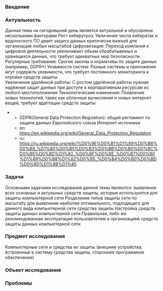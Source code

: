 ### Введение
### Актуальность
Данная тема на сегодняшний день является актуальной и обусовлена несколькими факторами
Рост киберугроз: Увличение числа кибератак и врдоносного ПО деает защиту данных критически важной для организаций любых масштабов
Цифровизация: Переход компаний к цифровой деятельности увеличивает объем обрабатывемых и хранящихся данных, что требует адекватных мер безопасности
Регулярные требования: Срогие законы и нормативы по защите данных (например, GDPR*) 
Уязвимости систем: Разные системы и приложения мгут содержть уязвимости, что требует постоянного мониторинга и нтройки средств защиты  
Увеличение удалённой работы: С ростом удалённой работы нужная надёжная защит данных при доступе к корпаративным ресурсам из любого местоположения
Технологические изменения: Появление новых технологий, таких как облачные вычисления и новых интернет вещей, требует адаптации средств защиты
* - GDPR(General Data Protection Regulation): общий регламент по защите данных Европейского союза
  Интернет-источники
  - en: https://en.wikipedia.org/wiki/General_Data_Protection_Regulation
  - ru: https://ru.wikipedia.org/wiki/%D0%9E%D0%B1%D1%89%D0%B8%D0%B9_%D1%80%D0%B5%D0%B3%D0%BB%D0%B0%D0%BC%D0%B5%D0%BD%D1%82_%D0%BF%D0%BE_%D0%B7%D0%B0%D1%89%D0%B8%D1%82%D0%B5_%D0%B4%D0%B0%D0%BD%D0%BD%D1%8B%D1%85
### Задачи
Основными задачами исследования данной темы являются: выявление всех основных и актуаьных средств защиты, которые используются для защиты компьютерной сети
Разделение типов защиты сети по масштабу для выявления наиболее оптимального, подходящего для данного вида компьютерной сети средства защиты
Настройка средств защиты данных компьютерной сети
Правильная, либо же рекомендованная эксплуатация пользователем и организацией средств защиты данных компьютерной сети

### Предмет исследования
Компьютерные сети и средства их защиты (внешние устройства, встроенные в систему средства защиты, стороннее программное обеспечение)
### Объект исследования

### Проблемы
